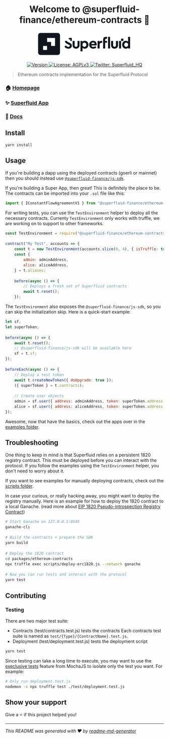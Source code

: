<h1 align="center">Welcome to @superfluid-finance/ethereum-contracts 👋
</h1>
<div align="center">
<img  width="300" padding="0 0 10px" alt="Superfluid logo" src="/sf-logo.png" />
<p>
  <a href="https://www.npmjs.com/package/@superfluid-finance/ethereum-contracts" target="_blank">
    <img alt="Version" src="https://img.shields.io/npm/v/@superfluid-finance/ethereum-contracts.svg">
  </a>
  <a href="#" target="_blank">
    <img alt="License: AGPLv3" src="https://img.shields.io/badge/License-AGPL%20v3-blue.svg" />
  </a>
  <a href="https://twitter.com/Superfluid_HQ/status/" target="_blank">
    <img alt="Twitter: Superfluid_HQ" src="https://img.shields.io/twitter/follow/Superfluid_HQ.svg?style=social" />
  </a>
</p>
</div>

> Ethereum contracts implementation for the Superfluid Protocol

### 🏠 [Homepage](https://superfluid.finance)

### ✨ [Superfluid App](https://app.superfluid.finance/)

### 📖 [Docs](https://docs.superfluid.finance)

## Install

```sh
yarn install
```

## Usage

If you're building a dapp using the deployed contracts (goerli or mainnet) then you should instead use [`@superfluid-finance/js-sdk`](/packages/js-sdk).

If you're building a Super App, then great! This is definitely the place to be. The contracts can be imported into your `.sol` file like this:

```js
import { IConstantFlowAgreementV1 } from "@superfluid-finance/ethereum-contracts/contracts/interfaces/agreements/IConstantFlowAgreementV1.sol";
```

For writing tests, you can use the `TestEnvironment` helper to deploy all the necessary contracts. Currenty `TestEnvironment` only works with truffle, we are working on to support to other frameworks.

```js
const TestEnvironment = require("@superfluid-finance/ethereum-contracts/test/TestEnvironment");

contract("My Test", accounts => {
    const t = new TestEnvironment(accounts.slice(0, 4), { isTruffle: true });
    const {
        admin: adminAddress,
        alice: aliceAddress,
    } = t.aliases;

    before(async () => {
        // Deploys a fresh set of Superfluid contracts
        await t.reset();
    });
```

The `TestEnvironment` also exposes the `@superfluid-finance/js-sdk`, so you can skip the initialization skip. Here is a quick-start example:

```js
let sf;
let superToken;

before(async () => {
    await t.reset();
    // @superfluid-finance/js-sdk will be available here
    sf = t.sf;
});

beforeEach(async () => {
    // Deploy a test token
    await t.createNewToken({ doUpgrade: true });
    ({ superToken } = t.contracts);

    // Create user objects
    admin = sf.user({ address: adminAddress, token: superToken.address });
    alice = sf.user({ address: aliceAddress, token: superToken.address });
});
```

Awesome, now that have the basics, check out the apps over in the [examples folder](https://github.com/superfluid-finance/protocol-monorepo/tree/dev/examples).

## Troubleshooting

One thing to keep in mind is that Superfluid relies on a persistent 1820 registry contract. This must be deployed before you can interact with the protocol. If you follow the examples using the `TestEnvironment` helper, you don't need to worry about it.

If you want to see examples for manually deploying contracts, check out the [scripts folder](https://github.com/superfluid-finance/protocol-monorepo/tree/dev/packages/ethereum-contracts/scripts).

In case your curious, or really hacking away, you might want to deploy the registry manually. Here is an example for how to deploy the 1820 contract to a local Ganache. (read more about [EIP 1820 Pseudo-introspection Registry Contract](https://eips.ethereum.org/EIPS/eip-1820))

```bash
# Start Ganache on 127.0.0.1:8545
ganache-cli

# Build the contracts + prepare the SDK
yarn build

# Deploy the 1820 contract
cd packages/ethereum-contracts
npx truffle exec scripts/deploy-erc1820.js --network ganache

# Now you can run tests and interact with the protocol
yarn test
```

## Contributing

### Testing

There are two major test suite:

-   Contracts (test/contracts.test.js) tests the contracts
    Each contracts test suite is named as `test/{Type}/{ContractName}.test.js`.
-   Deployment (test/deployment.test.js) tests the deployment script

```bash
yarn test
```

Since testing can take a long time to execute, you may want to use the [execlusive tests](https://mochajs.org/#exclusive-tests) feature from MochaJS to isolate only the test you want. For example:

```bash
# Only run deployment.test.js
nodemon -x npx truffle test ./test/deployment.test.js
```

## Show your support

Give a ⭐️ if this project helped you!

---

_This README was generated with ❤️ by [readme-md-generator](https://github.com/kefranabg/readme-md-generator)_
